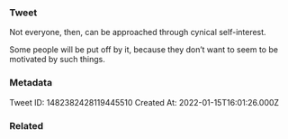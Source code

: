 ### Tweet
Not everyone, then, can be approached through cynical self-interest.

Some people will be put off by it, because they don’t want to seem to be motivated by such things.

### Metadata
Tweet ID: 1482382428119445510
Created At: 2022-01-15T16:01:26.000Z

### Related

